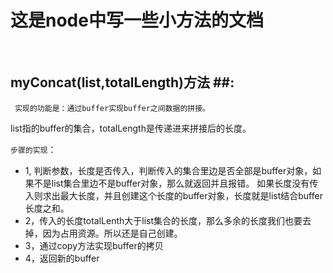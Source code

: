 # 这是node中写一些小方法的文档 #
<br>

## myConcat(list,totalLength)方法 ##:

``` 实现的功能是：通过buffer实现buffer之间数据的拼接。```

list指的buffer的集合，totalLength是传递进来拼接后的长度。

``` 步骤的实现 ```：
- 1, 判断参数，长度是否传入，判断传入的集合里边是否全部是buffer对象，如果不是list集合里边不是buffer对象，那么就返回并且报错。
如果长度没有传入则求出最大长度，并且创建这个长度的buffer对象，长度就是list结合buffer长度之和。
- 2，传入的长度totalLenth大于list集合的长度，那么多余的长度我们也要去掉，因为占用资源。所以还是自己创建。
- 3，通过copy方法实现buffer的拷贝
- 4，返回新的buffer


